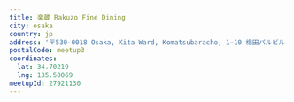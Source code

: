 ```yaml
---
title: 楽蔵 Rakuzo Fine Dining
city: osaka
country: jp
address: '〒530-0018 Osaka, Kita Ward, Komatsubaracho, 1−10 梅田パルビル 8F'
postalCode: meetup3
coordinates:
  lat: 34.70219
  lng: 135.50069
meetupId: 27921130
---
```


